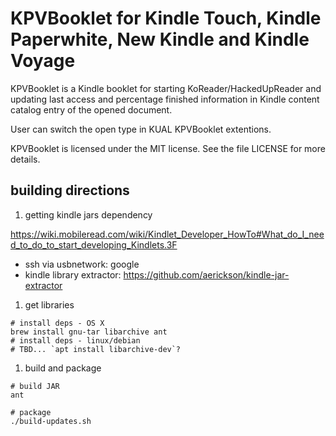 KPVBooklet for Kindle Touch, Kindle Paperwhite, New Kindle and Kindle Voyage
======================================

KPVBooklet is a Kindle booklet for starting KoReader/HackedUpReader
and updating last access and percentage finished information
in Kindle content catalog entry of the opened document. 

User can switch the open type in KUAL KPVBooklet extentions.

KPVBooklet is licensed under the MIT license. See the file
LICENSE for more details.

## building directions

1. getting kindle jars dependency

https://wiki.mobileread.com/wiki/Kindlet_Developer_HowTo#What_do_I_need_to_do_to_start_developing_Kindlets.3F

- ssh via usbnetwork: google
- kindle library extractor: https://github.com/aerickson/kindle-jar-extractor

1. get libraries

```
# install deps - OS X
brew install gnu-tar libarchive ant
# install deps - linux/debian
# TBD... `apt install libarchive-dev`?
```

1. build and package

```
# build JAR
ant

# package
./build-updates.sh
```